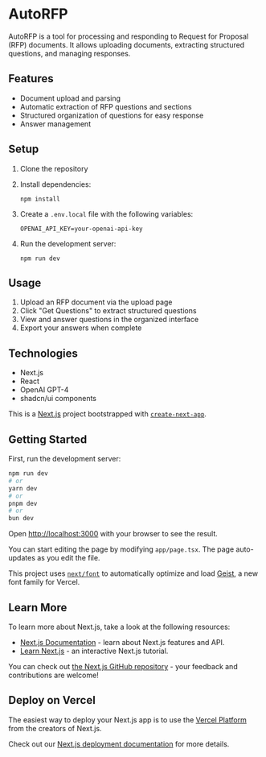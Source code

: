 # AutoRFP

AutoRFP is a tool for processing and responding to Request for Proposal (RFP) documents. It allows uploading documents, extracting structured questions, and managing responses.

## Features

- Document upload and parsing
- Automatic extraction of RFP questions and sections
- Structured organization of questions for easy response
- Answer management

## Setup

1. Clone the repository
2. Install dependencies:
   ```
   npm install
   ```

3. Create a `.env.local` file with the following variables:
   ```
   OPENAI_API_KEY=your-openai-api-key
   ```

4. Run the development server:
   ```
   npm run dev
   ```

## Usage

1. Upload an RFP document via the upload page
2. Click "Get Questions" to extract structured questions
3. View and answer questions in the organized interface
4. Export your answers when complete

## Technologies

- Next.js
- React
- OpenAI GPT-4
- shadcn/ui components

This is a [Next.js](https://nextjs.org) project bootstrapped with [`create-next-app`](https://nextjs.org/docs/app/api-reference/cli/create-next-app).

## Getting Started

First, run the development server:

```bash
npm run dev
# or
yarn dev
# or
pnpm dev
# or
bun dev
```

Open [http://localhost:3000](http://localhost:3000) with your browser to see the result.

You can start editing the page by modifying `app/page.tsx`. The page auto-updates as you edit the file.

This project uses [`next/font`](https://nextjs.org/docs/app/building-your-application/optimizing/fonts) to automatically optimize and load [Geist](https://vercel.com/font), a new font family for Vercel.

## Learn More

To learn more about Next.js, take a look at the following resources:

- [Next.js Documentation](https://nextjs.org/docs) - learn about Next.js features and API.
- [Learn Next.js](https://nextjs.org/learn) - an interactive Next.js tutorial.

You can check out [the Next.js GitHub repository](https://github.com/vercel/next.js) - your feedback and contributions are welcome!

## Deploy on Vercel

The easiest way to deploy your Next.js app is to use the [Vercel Platform](https://vercel.com/new?utm_medium=default-template&filter=next.js&utm_source=create-next-app&utm_campaign=create-next-app-readme) from the creators of Next.js.

Check out our [Next.js deployment documentation](https://nextjs.org/docs/app/building-your-application/deploying) for more details.
